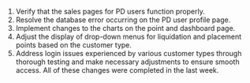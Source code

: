 1. Verify that the sales pages for PD users function properly.
2. Resolve the database error occurring on the PD user profile page.
3. Implement changes to the charts on the point and dashboard page.
4. Adjust the display of drop-down menus for liquidation and placement points based on the customer type.
5. Address login issues experienced by various customer types through thorough testing and make necessary adjustments to ensure smooth access.
All of these changes were completed in the last week.

